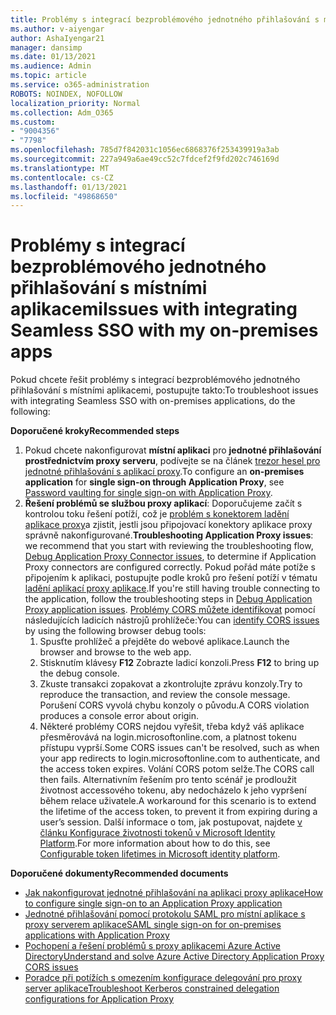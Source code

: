 ```yaml
---
title: Problémy s integrací bezproblémového jednotného přihlašování s místními aplikacemi
ms.author: v-aiyengar
author: AshaIyengar21
manager: dansimp
ms.date: 01/13/2021
ms.audience: Admin
ms.topic: article
ms.service: o365-administration
ROBOTS: NOINDEX, NOFOLLOW
localization_priority: Normal
ms.collection: Adm_O365
ms.custom:
- "9004356"
- "7798"
ms.openlocfilehash: 785d7f842031c1056ec6868376f253439919a3ab
ms.sourcegitcommit: 227a949a6ae49cc52c7fdcef2f9fd202c746169d
ms.translationtype: MT
ms.contentlocale: cs-CZ
ms.lasthandoff: 01/13/2021
ms.locfileid: "49868650"
---
```

# <a name="issues-with-integrating-seamless-sso-with-my-on-premises-apps"></a><span data-ttu-id="ff8ec-102">Problémy s integrací bezproblémového jednotného přihlašování s místními aplikacemi</span><span class="sxs-lookup"><span data-stu-id="ff8ec-102">Issues with integrating Seamless SSO with my on-premises apps</span></span>

<span data-ttu-id="ff8ec-103">Pokud chcete řešit problémy s integrací bezproblémového jednotného přihlašování s místními aplikacemi, postupujte takto:</span><span class="sxs-lookup"><span data-stu-id="ff8ec-103">To troubleshoot issues with integrating Seamless SSO with on-premises applications, do the following:</span></span>

<span data-ttu-id="ff8ec-104">**Doporučené kroky**</span><span class="sxs-lookup"><span data-stu-id="ff8ec-104">**Recommended steps**</span></span>

1. <span data-ttu-id="ff8ec-105">Pokud chcete nakonfigurovat **místní aplikaci** pro **jednotné přihlašování prostřednictvím proxy serveru**, podívejte se na článek [trezor hesel pro jednotné přihlašování s aplikací proxy](https://docs.microsoft.com/azure/active-directory/manage-apps/application-proxy-configure-single-sign-on-password-vaulting).</span><span class="sxs-lookup"><span data-stu-id="ff8ec-105">To configure an **on-premises application** for **single sign-on through Application Proxy**, see [Password vaulting for single sign-on with Application Proxy](https://docs.microsoft.com/azure/active-directory/manage-apps/application-proxy-configure-single-sign-on-password-vaulting).</span></span>
1. <span data-ttu-id="ff8ec-106">**Řešení problémů se službou proxy aplikací**: Doporučujeme začít s kontrolou toku řešení potíží, což je [problém s konektorem ladění aplikace proxy](https://docs.microsoft.com/azure/active-directory/manage-apps/application-proxy-debug-connectors)a zjistit, jestli jsou připojovací konektory aplikace proxy správně nakonfigurované.</span><span class="sxs-lookup"><span data-stu-id="ff8ec-106">**Troubleshooting Application Proxy issues**: we recommend that you start with reviewing the troubleshooting flow, [Debug Application Proxy Connector issues](https://docs.microsoft.com/azure/active-directory/manage-apps/application-proxy-debug-connectors), to determine if Application Proxy connectors are configured correctly.</span></span> <span data-ttu-id="ff8ec-107">Pokud pořád máte potíže s připojením k aplikaci, postupujte podle kroků pro řešení potíží v tématu [ladění aplikací proxy aplikace](https://docs.microsoft.com/azure/active-directory/manage-apps/application-proxy-debug-apps).</span><span class="sxs-lookup"><span data-stu-id="ff8ec-107">If you're still having trouble connecting to the application, follow the troubleshooting steps in [Debug Application Proxy application issues](https://docs.microsoft.com/azure/active-directory/manage-apps/application-proxy-debug-apps).</span></span> <span data-ttu-id="ff8ec-108">[Problémy CORS můžete identifikovat](https://docs.microsoft.com/azure/active-directory/manage-apps/application-proxy-understand-cors-issues#understand-and-identify-cors-issues) pomocí následujících ladicích nástrojů prohlížeče:</span><span class="sxs-lookup"><span data-stu-id="ff8ec-108">You can [identify CORS issues](https://docs.microsoft.com/azure/active-directory/manage-apps/application-proxy-understand-cors-issues#understand-and-identify-cors-issues) by using the following browser debug tools:</span></span>
    1. <span data-ttu-id="ff8ec-109">Spusťte prohlížeč a přejděte do webové aplikace.</span><span class="sxs-lookup"><span data-stu-id="ff8ec-109">Launch the browser and browse to the web app.</span></span>
    1. <span data-ttu-id="ff8ec-110">Stisknutím klávesy **F12** Zobrazte ladicí konzoli.</span><span class="sxs-lookup"><span data-stu-id="ff8ec-110">Press **F12** to bring up the debug console.</span></span>
    1. <span data-ttu-id="ff8ec-111">Zkuste transakci zopakovat a zkontrolujte zprávu konzoly.</span><span class="sxs-lookup"><span data-stu-id="ff8ec-111">Try to reproduce the transaction, and review the console message.</span></span> <span data-ttu-id="ff8ec-112">Porušení CORS vyvolá chybu konzoly o původu.</span><span class="sxs-lookup"><span data-stu-id="ff8ec-112">A CORS violation produces a console error about origin.</span></span>
    1. <span data-ttu-id="ff8ec-113">Některé problémy CORS nejdou vyřešit, třeba když váš aplikace přesměrovává na login.microsoftonline.com, a platnost tokenu přístupu vyprší.</span><span class="sxs-lookup"><span data-stu-id="ff8ec-113">Some CORS issues can't be resolved, such as when your app redirects to login.microsoftonline.com to authenticate, and the access token expires.</span></span> <span data-ttu-id="ff8ec-114">Volání CORS potom selže.</span><span class="sxs-lookup"><span data-stu-id="ff8ec-114">The CORS call then fails.</span></span> <span data-ttu-id="ff8ec-115">Alternativním řešením pro tento scénář je prodloužit životnost accessového tokenu, aby nedocházelo k jeho vypršení během relace uživatele.</span><span class="sxs-lookup"><span data-stu-id="ff8ec-115">A workaround for this scenario is to extend the lifetime of the access token, to prevent it from expiring during a user’s session.</span></span> <span data-ttu-id="ff8ec-116">Další informace o tom, jak postupovat, najdete [v článku Konfigurace životnosti tokenů v Microsoft Identity Platform](https://docs.microsoft.com/azure/active-directory/develop/active-directory-configurable-token-lifetimes).</span><span class="sxs-lookup"><span data-stu-id="ff8ec-116">For more information about how to do this, see [Configurable token lifetimes in Microsoft identity platform](https://docs.microsoft.com/azure/active-directory/develop/active-directory-configurable-token-lifetimes).</span></span>

<span data-ttu-id="ff8ec-117">**Doporučené dokumenty**</span><span class="sxs-lookup"><span data-stu-id="ff8ec-117">**Recommended documents**</span></span>

- [<span data-ttu-id="ff8ec-118">Jak nakonfigurovat jednotné přihlašování na aplikaci proxy aplikace</span><span class="sxs-lookup"><span data-stu-id="ff8ec-118">How to configure single sign-on to an Application Proxy application</span></span>](https://docs.microsoft.com/azure/active-directory/manage-apps/application-proxy-config-sso-how-to)
- [<span data-ttu-id="ff8ec-119">Jednotné přihlašování pomocí protokolu SAML pro místní aplikace s proxy serverem aplikace</span><span class="sxs-lookup"><span data-stu-id="ff8ec-119">SAML single sign-on for on-premises applications with Application Proxy</span></span>](https://docs.microsoft.com/azure/active-directory/manage-apps/application-proxy-configure-single-sign-on-on-premises-apps)
- [<span data-ttu-id="ff8ec-120">Pochopení a řešení problémů s proxy aplikacemi Azure Active Directory</span><span class="sxs-lookup"><span data-stu-id="ff8ec-120">Understand and solve Azure Active Directory Application Proxy CORS issues</span></span>](https://docs.microsoft.com/azure/active-directory/manage-apps/application-proxy-understand-cors-issues#solutions-for-application-proxy-cors-issues)
- [<span data-ttu-id="ff8ec-121">Poradce při potížích s omezením konfigurace delegování pro proxy server aplikace</span><span class="sxs-lookup"><span data-stu-id="ff8ec-121">Troubleshoot Kerberos constrained delegation configurations for Application Proxy</span></span>](https://docs.microsoft.com/azure/active-directory/manage-apps/application-proxy-back-end-kerberos-constrained-delegation-how-to)